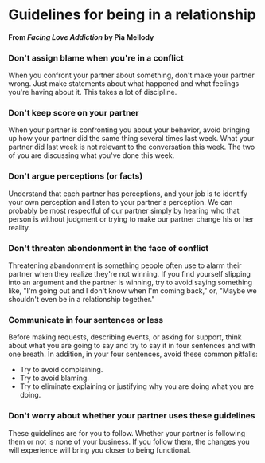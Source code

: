 # Guidelines for being in a relationship
#### From _Facing Love Addiction_ by Pia Mellody

### Don't assign blame when you're in a conflict
When you confront your partner about something, don't make your partner wrong. Just make
statements about what happened and what feelings you're having about it. This takes a lot of
discipline.

### Don't keep score on your partner
When your partner is confronting you about your behavior, avoid bringing up how your partner
did the same thing several times last week. What your partner did last week is not relevant to the
conversation this week. The two of you are discussing what you've done this week.

### Don't argue perceptions (or facts)
Understand that each partner has perceptions, and your job is to identify your own perception
and listen to your partner's perception. We can probably be most respectful of our partner simply
by hearing who that person is without judgment or trying to make our partner change his or her
reality.

### Don't threaten abondonment in the face of conflict
Threatening abandonment is something people often use to alarm their partner when they realize
they're not winning. If you find yourself slipping into an argument and the partner is winning,
try to avoid saying something like, "I'm going out and I don't know when I'm coming back," or,
"Maybe we shouldn't even be in a relationship together."

### Communicate in four sentences or less
Before making requests, describing events, or asking for support, think about what you are going
to say and try to say it in four sentences and with one breath. In addition, in your four sentences,
avoid these common pitfalls:
* Try to avoid complaining.
* Try to avoid blaming.
* Try to eliminate explaining or justifying why you are doing what you are doing.

### Don't worry about whether your partner uses these guidelines
These guidelines are for you to follow. Whether your partner is following them or not is none of your
business. If you follow them, the changes you will experience will bring you closer to being functional.
